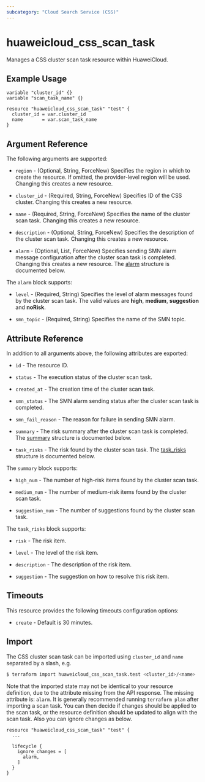 ```yaml
---
subcategory: "Cloud Search Service (CSS)"
---
```


# huaweicloud_css_scan_task

Manages a CSS cluster scan task resource within HuaweiCloud.

## Example Usage

```hcl
variable "cluster_id" {}
variable "scan_task_name" {}

resource "huaweicloud_css_scan_task" "test" {
  cluster_id = var.cluster_id
  name       = var.scan_task_name
}
```

## Argument Reference

The following arguments are supported:

* `region` - (Optional, String, ForceNew) Specifies the region in which to create the resource.
  If omitted, the provider-level region will be used.
  Changing this creates a new resource.

* `cluster_id` - (Required, String, ForceNew) Specifies ID of the CSS cluster.
  Changing this creates a new resource.

* `name` - (Required, String, ForceNew) Specifies the name of the cluster scan task.
  Changing this creates a new resource.

* `description` - (Optional, String, ForceNew) Specifies the description of the cluster scan task.
  Changing this creates a new resource.

* `alarm` - (Optional, List, ForceNew) Specifies sending SMN alarm message configuration
  after the cluster scan task is completed.
  Changing this creates a new resource.
  The [alarm](#css_scan_task_alarm) structure is documented below.

<a name="css_scan_task_alarm"></a>
The `alarm` block supports:

* `level` - (Required, String) Specifies the level of alarm messages found by the cluster scan task.
  The valid values are **high**, **medium**, **suggestion** and **noRisk**.

* `smn_topic` - (Required, String) Specifies the name of the SMN topic.

## Attribute Reference

In addition to all arguments above, the following attributes are exported:

* `id` - The resource ID.

* `status` - The execution status of the cluster scan task.

* `created_at` - The creation time of the cluster scan task.

* `smn_status` - The SMN alarm sending status after the cluster scan task is completed.

* `smn_fail_reason` - The reason for failure in sending SMN alarm.

* `summary` - The risk summary after the cluster scan task is completed.
  The [summary](#css_scan_task_summary_attr) structure is documented below.

* `task_risks` - The risk found by the cluster scan task.
  The [task_risks](#css_scan_task_risks_attr) structure is documented below.

<a name="css_scan_task_summary_attr"></a>
The `summary` block supports:

* `high_num` - The number of high-risk items found by the cluster scan task.

* `medium_num` - The number of medium-risk items found by the cluster scan task.

* `suggestion_num` - The number of suggestions found by the cluster scan task.

<a name="css_scan_task_risks_attr"></a>
The `task_risks` block supports:

* `risk` - The risk item.

* `level` - The level of the risk item.

* `description` - The description of the risk item.

* `suggestion` - The suggestion on how to resolve this risk item.

## Timeouts

This resource provides the following timeouts configuration options:

* `create` - Default is 30 minutes.

## Import

The CSS cluster scan task can be imported using `cluster_id` and `name` separated by a slash, e.g.

```bash
$ terraform import huaweicloud_css_scan_task.test <cluster_id>/<name>
```

Note that the imported state may not be identical to your resource definition, due to the attribute missing from the
API response. The missing attribute is: `alarm`.
It is generally recommended running `terraform plan` after importing a scan task.
You can then decide if changes should be applied to the scan task, or the resource definition should be updated to align
with the scan task. Also you can ignore changes as below.

```hcl
resource "huaweicloud_css_scan_task" "test" {
  ...

  lifecycle {
    ignore_changes = [
      alarm,
    ]
  }
}
```
